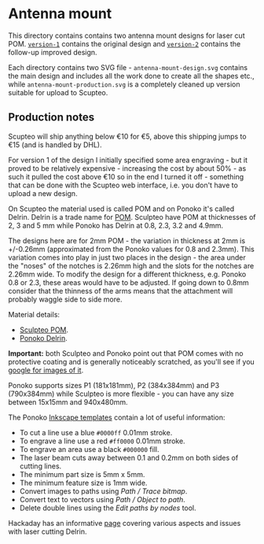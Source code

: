 Antenna mount
=============

This directory contains contains two antenna mount designs for laser cut POM. [`version-1`](version-1) contains the original design and [`version-2`](version-2) contains the follow-up improved design.

Each directory contains two SVG file - `antenna-mount-design.svg` contains the main design and includes all the work done to create all the shapes etc., while `antenna-mount-production.svg` is a completely cleaned up version suitable for upload to Scupteo.

Production notes
----------------

Scupteo will ship anything below &euro;10 for &euro;5, above this shipping jumps to &euro;15 (and is handled by DHL).

For version 1 of the design I initially specified some area engraving - but it proved to be relatively expensive - increasing the cost by about 50% - as such it pulled the cost above &euro;10 so in the end I turned it off - something that can be done with the Scupteo web interface, i.e. you don't have to upload a new design.

On Scupteo the material used is called POM and on Ponoko it's called Delrin. Delrin is a trade name for [POM](https://en.wikipedia.org/wiki/Polyoxymethylene). Sculpteo have POM at thicknesses of 2, 3 and 5 mm while Ponoko has Delrin at 0.8, 2.3, 3.2 and 4.9mm.

The designs here are for 2mm POM - the variation in thickness at 2mm is +/-0.26mm (approximated from the Ponoko values for 0.8 and 2.3mm). This variation comes into play in just two places in the design - the area under the "noses" of the notches is 2.26mm high and the slots for the notches are 2.26mm wide. To modify the design for a different thickness, e.g. Ponoko 0.8 or 2.3, these areas would have to be adjusted. If going down to 0.8mm consider that the thinness of the arms means that the attachment will probably waggle side to side more.

Material details:

* [Sculpteo POM](https://www.sculpteo.com/en/lasercutting/laser-cutting-materials/pom-material/).
* [Ponoko Delrin](https://www.ponoko.com/make-and-sell/show-material/66-delrin-white).

**Important:** both Sculpteo and Ponoko point out that POM comes with no protective coating and is generally noticeably scratched, as you'll see if you [google for images of it](https://www.google.com/search?q=delrin&tbm=isch).

Ponoko supports sizes P1 (181x181mm), P2 (384x384mm) and P3 (790x384mm) while Sculpteo is more flexible - you can have any size between 15x15mm and 940x480mm.

The Ponoko [Inkscape templates](https://www.ponoko.com/templates/all_product_design_templates_inkscape.zip) contain a lot of useful information:

* To cut a line use a blue `#0000ff` 0.01mm stroke.
* To engrave a line use a red `#ff0000` 0.01mm stroke.
* To engrave an area use a black `#000000` fill.
* The laser beam cuts away between 0.1 and 0.2mm on both sides of cutting lines.
* The minimum part size is 5mm x 5mm.
* The minimum feature size is 1mm wide.
* Convert images to paths using _Path / Trace bitmap_.
* Convert text to vectors using _Path / Object to path_.
* Delete double lines using the _Edit paths by nodes_ tool.

Hackaday has an informative [page](http://hackaday.com/2015/09/22/drawbacks-of-lased-delrin-and-how-to-slip-around-them/) covering various aspects and issues with laser cutting Delrin.
